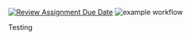 [![Review Assignment Due Date](https://classroom.github.com/assets/deadline-readme-button-24ddc0f5d75046c5622901739e7c5dd533143b0c8e959d652212380cedb1ea36.svg)](https://classroom.github.com/a/IB4Ccez6)
![example workflow](https://github.com/cpit252/lab-4-TareqB1/actions/workflows/classroom.yml/badge.svg)

Testing
